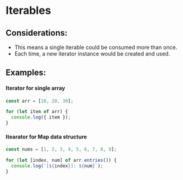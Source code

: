 # Iterables

## Considerations:

- This means a single iterable could be consumed more than once.
- Each time, a new iterator instance would be created and used.

## Examples:

#### Iterator for single array

```javascript
const arr = [10, 20, 30];

for (let item of arr) {
  console.log({ item });
}
```

#### Itearator for Map data structure

```javascript
const nums = [1, 2, 3, 4, 5, 6, 7, 8, 9];

for (let [index, num] of arr.entries()) {
  console.log(`[${index}]: ${num}`);
}
```
